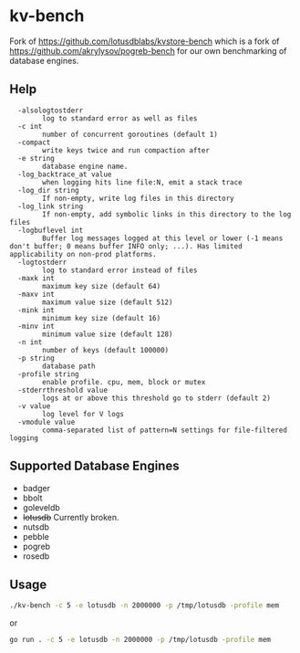 # kv-bench
Fork of https://github.com/lotusdblabs/kvstore-bench which is a fork of https://github.com/akrylysov/pogreb-bench for our own benchmarking of database engines.

## Help
```
  -alsologtostderr
        log to standard error as well as files
  -c int
        number of concurrent goroutines (default 1)
  -compact
        write keys twice and run compaction after
  -e string
        database engine name.
  -log_backtrace_at value
        when logging hits line file:N, emit a stack trace
  -log_dir string
        If non-empty, write log files in this directory
  -log_link string
        If non-empty, add symbolic links in this directory to the log files
  -logbuflevel int
        Buffer log messages logged at this level or lower (-1 means don't buffer; 0 means buffer INFO only; ...). Has limited applicability on non-prod platforms.
  -logtostderr
        log to standard error instead of files
  -maxk int
        maximum key size (default 64)
  -maxv int
        maximum value size (default 512)
  -mink int
        minimum key size (default 16)
  -minv int
        minimum value size (default 128)
  -n int
        number of keys (default 100000)
  -p string
        database path
  -profile string
        enable profile. cpu, mem, block or mutex
  -stderrthreshold value
        logs at or above this threshold go to stderr (default 2)
  -v value
        log level for V logs
  -vmodule value
        comma-separated list of pattern=N settings for file-filtered logging
```

## Supported Database Engines
* badger
* bbolt
* goleveldb
* ~~lotusdb~~ Currently broken.
* nutsdb
* pebble
* pogreb
* rosedb

## Usage
```bash
./kv-bench -c 5 -e lotusdb -n 2000000 -p /tmp/lotusdb -profile mem
```
or
```bash
go run . -c 5 -e lotusdb -n 2000000 -p /tmp/lotusdb -profile mem
```
